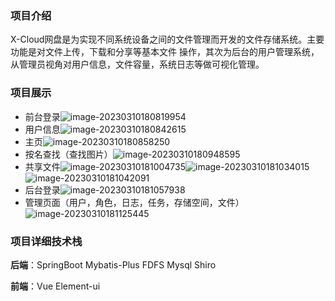 ### 项目介绍

X-Cloud网盘是为实现不同系统设备之间的文件管理而开发的文件存储系统。主要功能是对文件上传，下载和分享等基本文件 操作，其次为后台的用户管理系统，从管理员视角对用户信息，文件容量，系统日志等做可视化管理。

### 项目展示

- 前台登录![image-20230310180819954](C:\Users\lqx\AppData\Roaming\Typora\typora-user-images\image-20230310180819954.png)
- 用户信息![image-20230310180842615](C:\Users\lqx\AppData\Roaming\Typora\typora-user-images\image-20230310180842615.png)
- 主页![image-20230310180858250](C:\Users\lqx\AppData\Roaming\Typora\typora-user-images\image-20230310180858250.png)
- 按名查找（查找图片）![image-20230310180948595](C:\Users\lqx\AppData\Roaming\Typora\typora-user-images\image-20230310180948595.png)
- 共享文件![image-20230310181004735](C:\Users\lqx\AppData\Roaming\Typora\typora-user-images\image-20230310181004735.png)![image-20230310181034015](C:\Users\lqx\AppData\Roaming\Typora\typora-user-images\image-20230310181034015.png)![image-20230310181042091](C:\Users\lqx\AppData\Roaming\Typora\typora-user-images\image-20230310181042091.png)
- 后台登录![image-20230310181057938](C:\Users\lqx\AppData\Roaming\Typora\typora-user-images\image-20230310181057938.png)
- 管理页面（用户，角色，日志，任务，存储空间，文件）![image-20230310181125445](C:\Users\lqx\AppData\Roaming\Typora\typora-user-images\image-20230310181125445.png)

### 项目详细技术栈

**后端**：SpringBoot Mybatis-Plus FDFS Mysql Shiro

**前端**：Vue Element-ui